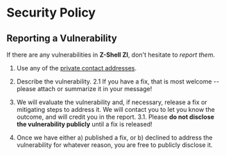 # Security Policy

## Reporting a Vulnerability

If there are any vulnerabilities in **Z-Shell ZI**, don't hesitate to _report them_.

1. Use any of the [private contact addresses](https://github.com/z-shell/zi#support).
2. Describe the vulnerability.
   2.1 If you have a fix, that is most welcome -- please attach or summarize it in your message!

3. We will evaluate the vulnerability and, if necessary, release a fix or mitigating steps to address it. We will contact you to let you know the outcome, and will credit you in the report.
   3.1. Please **do not disclose the vulnerability publicly** until a fix is released!

4. Once we have either a) published a fix, or b) declined to address the vulnerability for whatever reason, you are free to publicly disclose it.
